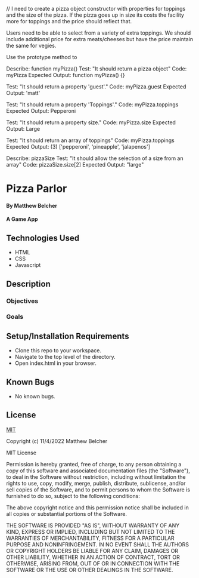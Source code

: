 // I need to create a pizza object constructor with properties for toppings and the size of the pizza. If the pizza goes up in size its costs the facility more for toppings and the price should reflect that.

Users need to be able to select from a variety of extra toppings. We should include additional price for extra meats/cheeses but have the price maintain the same for vegies.

Use the prototype method to 


Describe: function myPizza() 
Test: "It should return a pizza object"
Code: myPizza
Expected Output: function myPizza() {}

Test: "It should return a property 'guest'."
Code: myPizza.guest
Expected Output:
'matt'

Test: "It should return a property 'Toppings'."
Code: myPizza.toppings
Expected Output:
Pepperoni

Test: "It should return a property size."
Code: myPizza.size
Expected Output:
Large

Test: "It should return an array of toppings"
Code: myPizza.toppings
Expected Output:
(3) ['pepperoni', 'pineapple', 'jalapenos']

Describe: pizzaSize
Test: "It should allow the selection of a size from an array"
Code: pizzaSize.size[2]
Expected Output:
"large"







# Pizza Parlor

#### By Matthew Belcher

#### A Game App

## Technologies Used

* HTML 
* CSS 
* Javascript

## Description


### Objectives 



### Goals



## Setup/Installation Requirements

* Clone this repo to your workspace.
* Navigate to the top level of the directory.
* Open index.html in your browser.

## Known Bugs

* No known bugs.

## License

[MIT](https://choosealicense.com/licenses/mit/)

Copyright (c) 11/4/2022 Matthew Belcher

MIT License

Permission is hereby granted, free of charge, to any person obtaining a copy
of this software and associated documentation files (the "Software"), to deal
in the Software without restriction, including without limitation the rights
to use, copy, modify, merge, publish, distribute, sublicense, and/or sell
copies of the Software, and to permit persons to whom the Software is
furnished to do so, subject to the following conditions:

The above copyright notice and this permission notice shall be included in all
copies or substantial portions of the Software.

THE SOFTWARE IS PROVIDED "AS IS", WITHOUT WARRANTY OF ANY KIND, EXPRESS OR
IMPLIED, INCLUDING BUT NOT LIMITED TO THE WARRANTIES OF MERCHANTABILITY,
FITNESS FOR A PARTICULAR PURPOSE AND NONINFRINGEMENT. IN NO EVENT SHALL THE
AUTHORS OR COPYRIGHT HOLDERS BE LIABLE FOR ANY CLAIM, DAMAGES OR OTHER
LIABILITY, WHETHER IN AN ACTION OF CONTRACT, TORT OR OTHERWISE, ARISING FROM,
OUT OF OR IN CONNECTION WITH THE SOFTWARE OR THE USE OR OTHER DEALINGS IN THE
SOFTWARE.